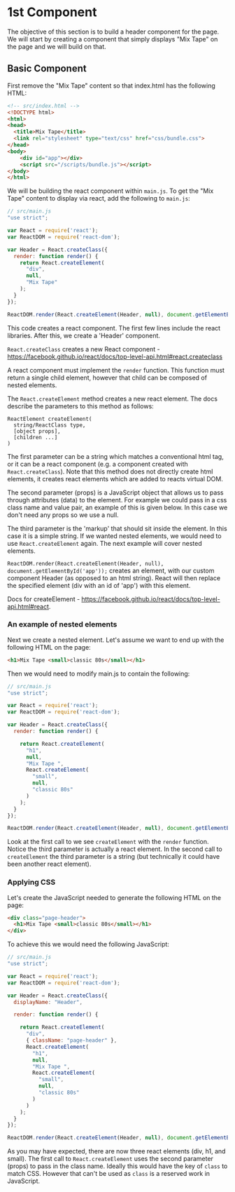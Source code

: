 # 1st Component

The objective of this section is to build a header component for the page. We will start by creating a component that simply displays "Mix Tape" on the page and we will build on that.


## Basic Component

First remove the "Mix Tape" content so that index.html has the following HTML:

```html
<!-- src/index.html -->
<!DOCTYPE html>
<html>
<head>
  <title>Mix Tape</title>
  <link rel="stylesheet" type="text/css" href="css/bundle.css">
</head>
<body>  
    <div id="app"></div>
    <script src="/scripts/bundle.js"></script>
</body>
</html>
```

We will be building the react component within `main.js`. To get the "Mix Tape" content to display via react, add the following to `main.js`:

```js
// src/main.js
"use strict";

var React = require('react');
var ReactDOM = require('react-dom');

var Header = React.createClass({
  render: function render() {
    return React.createElement(
      "div",
      null,
      "Mix Tape"
    );
  }
});

ReactDOM.render(React.createElement(Header, null), document.getElementById('app'));
```

This code creates a react component. The first few lines include the react libraries. After this, we create a 'Header' component.

`React.createClass` creates a new React component - https://facebook.github.io/react/docs/top-level-api.html#react.createclass

A react component must implement the `render` function. This function must return a single child element, however that child can be composed of nested elements.

The `React.createElement` method creates a new react element. The docs describe the parameters to this method as follows:

```
ReactElement createElement(
  string/ReactClass type,
  [object props],
  [children ...]
)
```

The first parameter can be a string which matches a conventional html tag, or it can be a react component (e.g. a component created with `React.createClass`). Note that this method does not directly create html elements, it creates react elements which are added to reacts virtual DOM.

The second parameter (props) is a JavaScript object that allows us to pass through attributes (data) to the element. For example we could pass in a css class name and value pair, an example of this is given below. In this case we don't need any props so we use a null.

The third parameter is the 'markup' that should sit inside the element. In this case it is a simple string. If we wanted nested elements, we would need to use `React.createElement` again. The next example will cover nested elements.

`ReactDOM.render(React.createElement(Header, null), document.getElementById('app'));` creates an element, with our custom component Header (as opposed to an html string). React will then replace the specified element (div with an id of 'app') with this element.

Docs for createElement - https://facebook.github.io/react/docs/top-level-api.html#react. 

### An example of nested elements

Next we create a nested element. Let's assume we want to end up with the following HTML on the page:

```html
<h1>Mix Tape <small>classic 80s</small></h1>
```

Then we would need to modify main.js to contain the following:

```js
// src/main.js
"use strict";

var React = require('react');
var ReactDOM = require('react-dom');

var Header = React.createClass({
  render: function render() {

    return React.createElement(
      "h1",
      null,
      "Mix Tape ",
      React.createElement(
        "small",
        null,
        "classic 80s"
      )
    );
  }
});

ReactDOM.render(React.createElement(Header, null), document.getElementById('app'));
```

Look at the first call to we see `createElement` with the `render` function. Notice the third parameter is actually a react element. In the second call to `createElement` the third parameter is a string (but technically it could have been another react element).


### Applying CSS

Let's create the JavaScript needed to generate the following HTML on the page:

```html
<div class="page-header">
  <h1>Mix Tape <small>classic 80s</small></h1>
</div>
```

To achieve this we would need the following JavaScript:


```js
// src/main.js
"use strict";

var React = require('react');
var ReactDOM = require('react-dom');

var Header = React.createClass({
  displayName: "Header",

  render: function render() {

    return React.createElement(
      "div",
      { className: "page-header" },
      React.createElement(
        "h1",
        null,
        "Mix Tape ",
        React.createElement(
          "small",
          null,
          "classic 80s"
        )
      )
    );
  }
});

ReactDOM.render(React.createElement(Header, null), document.getElementById('app'));
```

As you may have expected, there are now three react elements (div, h1, and small). The first call to `React.createElement` uses the second parameter (props) to pass in the class name. Ideally this would have the key of `class` to match CSS. However that can't be used as `class` is a reserved work in JavaScript.



















